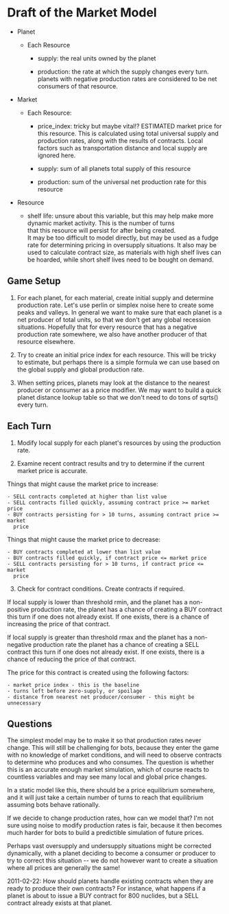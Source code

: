 Draft of the Market Model
=========================

- Planet
    - Each Resource
        - supply:       the real units owned by the planet
        
        - production:   the rate at which the supply changes every turn. planets 
                        with negative production rates are considered to be net 
                        consumers of that resource.

- Market
    - Each Resource:
        - price_index:  tricky but maybe vital!?
                        ESTIMATED market price for this resource. This is 
                        calculated using total universal supply and production 
                        rates, along with the results of contracts. Local 
                        factors such as transportation distance and local supply 
                        are ignored here.
                     
        - supply:       sum of all planets total supply of this resource
        
        - production:   sum of the universal net production rate for this 
                        resource

- Resource
    - shelf life:       unsure about this variable, but this may help make more
                        dynamic market activity. This is the number of turns                
                        that this resource will persist for after being created.    
                        It may be too difficult to model directly, but may be 
                        used as a fudge rate for determining pricing in 
                        oversupply situations. It also may be used to calculate
                        contract size, as materials with high shelf lives can be 
                        hoarded, while short shelf lives need to be bought on 
                        demand.                    
                        
Game Setup
----------

1.  For each planet, for each material, create initial supply and determine production rate. Let's use perlin or simplex noise here to create some peaks and valleys. In general we want to make sure that each planet is a net producer of total units, so that we don't get any global recession situations. Hopefully that for every resource that has a negative production rate somewhere, we also have another producer of that resource elsewhere. 
    
2.  Try to create an initial price index for each resource. This will be tricky to estimate, but perhaps there is a simple formula we can use based on the global supply and global production rate.
    
3.  When setting prices, planets may look at the distance to the nearest producer or consumer as a price modifier. We may want to build a quick planet distance lookup table so that we don't need to do tons of sqrts() every turn.

Each Turn
---------

1.  Modify local supply for each planet's resources by using the production rate.

2.  Examine recent contract results and try to determine if the current market price is accurate. 

Things that might cause the market price to increase:
    
    - SELL contracts completed at higher than list value
    - SELL contracts filled quickly, assuming contract price >= market price    
    - BUY contracts persisting for > 10 turns, assuming contract price >= market 
      price
    
Things that might cause the market price to decrease:
    
    - BUY contracts completed at lower than list value
    - BUY contracts filled quickly, if contract price <= market price
    - SELL contracts persisting for > 10 turns, if contract price <= market 
      price

3.  Check for contract conditions. Create contracts if required.

If local supply is lower than threshold rmin, and the planet has a non-positive production rate, the planet has a chance of creating a BUY  contract this turn if one does not already exist. If one exists, there is a chance of increasing the price of that contract.
    
If local supply is greater than threshold rmax and the planet has a non-negative production rate the planet has a chance of creating a SELL contract this turn if one does not already exist. If one exists, there is a chance of reducing the price of that contract.
    
The price for this contract is created using the following factors:
    
    - market price index - this is the baseline
    - turns left before zero-supply, or spoilage
    - distance from nearest net producer/consumer - this might be unnecessary
    
    
Questions
--------- 

The simplest model may be to make it so that production rates never change. This will still be challenging for bots, because they enter the game with no knowledge of market conditions, and will need to observe contracts to determine who produces and who consumes. The question is whether this is an accurate enough market simulation, which of course reacts to countless variables and may see many local and global price changes.

In a static model like this, there should be a price equilibrium somewhere, and it will just take a certain number of turns to reach that equilibrium assuming bots behave rationally.

If we decide to change production rates, how can we model that? I'm not sure using noise to modify production rates is fair, because it then becomes much harder for bots to build a predictible simulation of future prices.
    
Perhaps vast oversupply and undersupply situations might be corrected dynamically, with a planet deciding to become a consumer or producer to try to correct this situation -- we do not however want to create a situation where all prices are generally the same!

2011-02-22: How should planets handle existing contracts when they are ready to produce their own contracts? For instance, what happens if a planet is about to issue a BUY contract for 800 nuclides, but a SELL contract already exists at that planet.  
